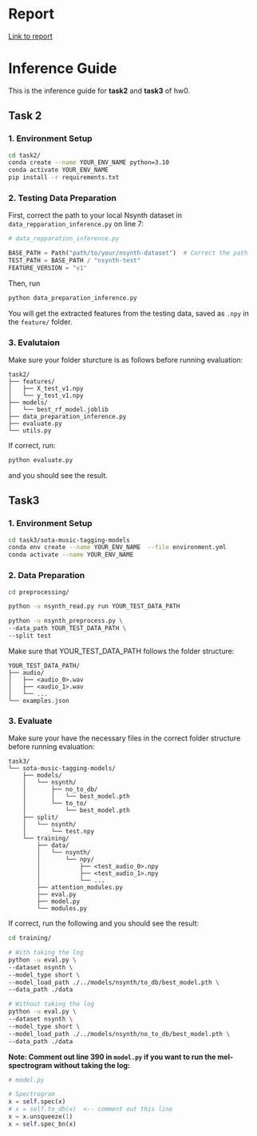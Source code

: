 # Report

[Link to report](https://docs.google.com/presentation/d/1PByyBUmborBJNQWZepZ4sHU4tKR5zV2Ln2gSIOJ536Q/edit?usp=sharing)

# Inference Guide

This is the inference guide for **task2** and **task3** of hw0.

## Task 2

### 1. Environment Setup

```bash
cd task2/
conda create --name YOUR_ENV_NAME python=3.10
conda activate YOUR_ENV_NAME
pip install -r requirements.txt
```

### 2. Testing Data Preparation

First, correct the path to your local Nsynth dataset in `data_repparation_inference.py` on line 7:

```python
# data_repparation_inference.py

BASE_PATH = Path("path/to/your/nsynth-dataset")  # Correct the path
TEST_PATH = BASE_PATH / "nsynth-test"
FEATURE_VERSION = "v1"
```

Then, run 

```bash
python data_preparation_inference.py
```

You will get the extracted features from the testing data, saved as `.npy` in the `feature/` folder.

### 3. Evalutaion

Make sure your folder sturcture is as follows before running evaluation:

```
task2/
├── features/
│   ├── X_test_v1.npy
│   └── y_test_v1.npy
├── models/
│   └── best_rf_model.joblib
├── data_preparation_inference.py
├── evaluate.py
└── utils.py
```

If correct, run:

```bash
python evaluate.py
``` 

and you should see the result.

## Task3

### 1. Environment Setup

```bash
cd task3/sota-music-tagging-models
conda env create --name YOUR_ENV_NAME  --file environment.yml
conda activate --name YOUR_ENV_NAME
```

### 2. Data Preparation

```bash
cd preprocessing/

python -u nsynth_read.py run YOUR_TEST_DATA_PATH

python -u nsynth_preprocess.py \
--data_path YOUR_TEST_DATA_PATH \
--split test
```

Make sure that YOUR_TEST_DATA_PATH follows the folder structure:

```
YOUR_TEST_DATA_PATH/
├── audio/
│   ├── <audio_0>.wav
│   ├── <audio_1>.wav
│   └── ...
└── examples.json
```


### 3. Evaluate

Make sure your have the necessary files in the correct folder structure before running evaluation:

```
task3/
└── sota-music-tagging-models/
    ├── models/
    │   └── nsynth/
    │       ├── no_to_db/
    │       │   └── best_model.pth
    │       └── to_to/
    │           └── best_model.pth
    ├── split/
    │   └── nsynth/
    │       └── test.npy
    └── training/
        ├── data/
        │   └── nsynth/
        │       └── npy/
        │           ├── <test_audio_0>.npy
        │           ├── <test_audio_1>.npy
        │           └── ...
        ├── attention_modules.py
        ├── eval.py
        ├── model.py
        └── modules.py
```

If correct, run the following and you should see the result:

```bash
cd training/

# With taking the log
python -u eval.py \
--dataset nsynth \
--model_type short \
--model_load_path ./../models/nsynth/to_db/best_model.pth \
--data_path ./data

# Without taking the log
python -u eval.py \
--dataset nsynth \
--model_type short \
--model_load_path ./../models/nsynth/no_to_db/best_model.pth \
--data_path ./data
```

**Note: Comment out line 390 in `model.py` if you want to run the mel-spectrogram without taking the log:**

```python
# model.py

# Spectrogram
x = self.spec(x)
# x = self.to_db(x)  <-- comment out this line
x = x.unsqueeze(1)
x = self.spec_bn(x)
```